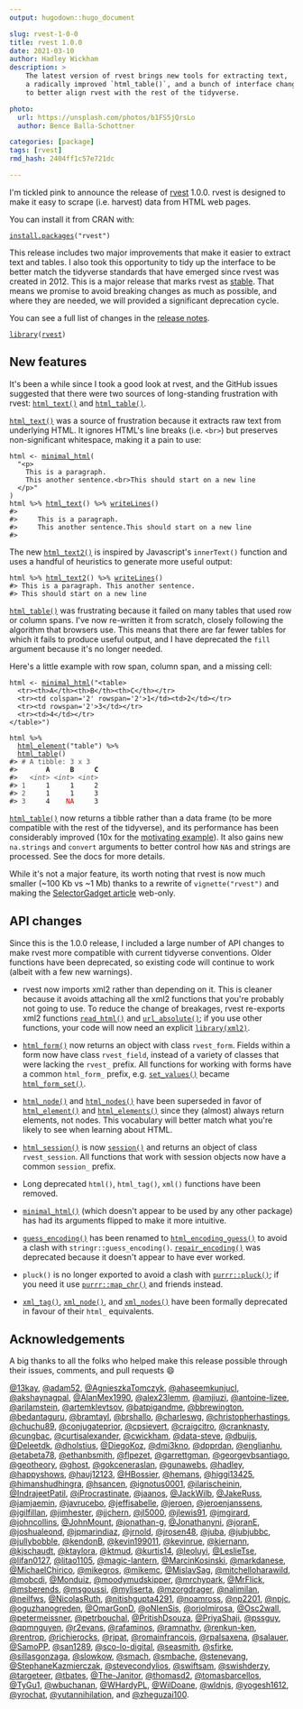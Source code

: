 ```yaml
---
output: hugodown::hugo_document

slug: rvest-1-0-0
title: rvest 1.0.0
date: 2021-03-10
author: Hadley Wickham
description: >
    The latest version of rvest brings new tools for extracting text,
    a radically improved `html_table()`, and a bunch of interface changes
    to better align rvest with the rest of the tidyverse.

photo:
  url: https://unsplash.com/photos/b1FS5jQrsLo
  author: Bence Balla-Schottner

categories: [package] 
tags: [rvest]
rmd_hash: 2404ff1c57e721dc

---
```


I'm tickled pink to announce the release of [rvest](https://rvest.tidyverse.org) 1.0.0. rvest is designed to make it easy to scrape (i.e. harvest) data from HTML web pages.

You can install it from CRAN with:

<div class="highlight">

<pre class='chroma'><code class='language-r' data-lang='r'><span class='nf'><a href='https://rdrr.io/r/utils/install.packages.html'>install.packages</a></span><span class='o'>(</span><span class='s'>"rvest"</span><span class='o'>)</span></code></pre>

</div>

This release includes two major improvements that make it easier to extract text and tables. I also took this opportunity to tidy up the interface to be better match the tidyverse standards that have emerged since rvest was created in 2012. This is a major release that marks rvest as [stable](https://lifecycle.r-lib.org/articles/stages.html#stable). That means we promise to avoid breaking changes as much as possible, and where they are needed, we will provided a significant deprecation cycle.

You can see a full list of changes in the [release notes](https://github.com/tidyverse/rvest/releases/tag/v1.0.0).

<div class="highlight">

<pre class='chroma'><code class='language-r' data-lang='r'><span class='kr'><a href='https://rdrr.io/r/base/library.html'>library</a></span><span class='o'>(</span><span class='nv'><a href='https://rvest.tidyverse.org/'>rvest</a></span><span class='o'>)</span></code></pre>

</div>

## New features

It's been a while since I took a good look at rvest, and the GitHub issues suggested that there were two sources of long-standing frustration with rvest: [`html_text()`](https://rvest.tidyverse.org/reference/html_text.html) and [`html_table()`](https://rvest.tidyverse.org/reference/html_table.html).

[`html_text()`](https://rvest.tidyverse.org/reference/html_text.html) was a source of frustration because it extracts raw text from underlying HTML. It ignores HTML's line breaks (i.e. `<br>`) but preserves non-significant whitespace, making it a pain to use:

<div class="highlight">

<pre class='chroma'><code class='language-r' data-lang='r'><span class='nv'>html</span> <span class='o'>&lt;-</span> <span class='nf'><a href='https://rvest.tidyverse.org/reference/minimal_html.html'>minimal_html</a></span><span class='o'>(</span>
  <span class='s'>"&lt;p&gt;  
    This is a paragraph.
    This another sentence.&lt;br&gt;This should start on a new line
  &lt;/p&gt;"</span>
<span class='o'>)</span>
<span class='nv'>html</span> <span class='o'>%&gt;%</span> <span class='nf'><a href='https://rvest.tidyverse.org/reference/html_text.html'>html_text</a></span><span class='o'>(</span><span class='o'>)</span> <span class='o'>%&gt;%</span> <span class='nf'><a href='https://rdrr.io/r/base/writeLines.html'>writeLines</a></span><span class='o'>(</span><span class='o'>)</span>
<span class='c'>#&gt;   </span>
<span class='c'>#&gt;     This is a paragraph.</span>
<span class='c'>#&gt;     This another sentence.This should start on a new line</span>
<span class='c'>#&gt; </span></code></pre>

</div>

The new [`html_text2()`](https://rvest.tidyverse.org/reference/html_text.html) is inspired by Javascript's `innerText()` function and uses a handful of heuristics to generate more useful output:

<div class="highlight">

<pre class='chroma'><code class='language-r' data-lang='r'><span class='nv'>html</span> <span class='o'>%&gt;%</span> <span class='nf'><a href='https://rvest.tidyverse.org/reference/html_text.html'>html_text2</a></span><span class='o'>(</span><span class='o'>)</span> <span class='o'>%&gt;%</span> <span class='nf'><a href='https://rdrr.io/r/base/writeLines.html'>writeLines</a></span><span class='o'>(</span><span class='o'>)</span>
<span class='c'>#&gt; This is a paragraph. This another sentence.</span>
<span class='c'>#&gt; This should start on a new line</span></code></pre>

</div>

[`html_table()`](https://rvest.tidyverse.org/reference/html_table.html) was frustrating because it failed on many tables that used row or column spans. I've now re-written it from scratch, closely following the algorithm that browsers use. This means that there are far fewer tables for which it fails to produce useful output, and I have deprecated the `fill` argument because it's no longer needed.

Here's a little example with row span, column span, and a missing cell:

<div class="highlight">

<pre class='chroma'><code class='language-r' data-lang='r'><span class='nv'>html</span> <span class='o'>&lt;-</span> <span class='nf'><a href='https://rvest.tidyverse.org/reference/minimal_html.html'>minimal_html</a></span><span class='o'>(</span><span class='s'>"&lt;table&gt;
  &lt;tr&gt;&lt;th&gt;A&lt;/th&gt;&lt;th&gt;B&lt;/th&gt;&lt;th&gt;C&lt;/th&gt;&lt;/tr&gt;
  &lt;tr&gt;&lt;td colspan='2' rowspan='2'&gt;1&lt;/td&gt;&lt;td&gt;2&lt;/td&gt;&lt;/tr&gt;
  &lt;tr&gt;&lt;td rowspan='2'&gt;3&lt;/td&gt;&lt;/tr&gt;
  &lt;tr&gt;&lt;td&gt;4&lt;/td&gt;&lt;/tr&gt;
&lt;/table&gt;"</span><span class='o'>)</span>

<span class='nv'>html</span> <span class='o'>%&gt;%</span>
  <span class='nf'><a href='https://rvest.tidyverse.org/reference/html_element.html'>html_element</a></span><span class='o'>(</span><span class='s'>"table"</span><span class='o'>)</span> <span class='o'>%&gt;%</span>
  <span class='nf'><a href='https://rvest.tidyverse.org/reference/html_table.html'>html_table</a></span><span class='o'>(</span><span class='o'>)</span>
<span class='c'>#&gt; <span style='color: #555555;'># A tibble: 3 x 3</span></span>
<span class='c'>#&gt;       <span style='font-weight: bold;'>A</span><span>     </span><span style='font-weight: bold;'>B</span><span>     </span><span style='font-weight: bold;'>C</span></span>
<span class='c'>#&gt;   <span style='color: #555555;font-style: italic;'>&lt;int&gt;</span><span> </span><span style='color: #555555;font-style: italic;'>&lt;int&gt;</span><span> </span><span style='color: #555555;font-style: italic;'>&lt;int&gt;</span></span>
<span class='c'>#&gt; <span style='color: #555555;'>1</span><span>     1     1     2</span></span>
<span class='c'>#&gt; <span style='color: #555555;'>2</span><span>     1     1     3</span></span>
<span class='c'>#&gt; <span style='color: #555555;'>3</span><span>     4    </span><span style='color: #BB0000;'>NA</span><span>     3</span></span></code></pre>

</div>

[`html_table()`](https://rvest.tidyverse.org/reference/html_table.html) now returns a tibble rather than a data frame (to be more compatible with the rest of the tidyverse), and its performance has been considerably improved (10x for the [motivating example](https://github.com/tidyverse/rvest/issues/237)). It also gains new `na.strings` and `convert` arguments to better control how `NA`s and strings are processed. See the docs for more details.

While it's not a major feature, its worth noting that rvest is now much smaller (\~100 Kb vs \~1 Mb) thanks to a rewrite of `vignette("rvest")` and making the [SelectorGadget article](https://rvest.tidyverse.org/articles/articles/selectorgadget.html) web-only.

## API changes

Since this is the 1.0.0 release, I included a large number of API changes to make rvest more compatible with current tidyverse conventions. Older functions have been deprecated, so existing code will continue to work (albeit with a few new warnings).

-   rvest now imports xml2 rather than depending on it. This is cleaner because it avoids attaching all the xml2 functions that you're probably not going to use. To reduce the change of breakages, rvest re-exports xml2 functions [`read_html()`](http://xml2.r-lib.org/reference/read_xml.html) and [`url_absolute()`](http://xml2.r-lib.org/reference/url_absolute.html); if you use other functions, your code will now need an explicit [`library(xml2)`](https://xml2.r-lib.org/).

-   [`html_form()`](https://rvest.tidyverse.org/reference/html_form.html) now returns an object with class `rvest_form`. Fields within a form now have class `rvest_field`, instead of a variety of classes that were lacking the `rvest_` prefix. All functions for working with forms have a common `html_form_` prefix, e.g. [`set_values()`](https://rvest.tidyverse.org/reference/rename.html) became [`html_form_set()`](https://rvest.tidyverse.org/reference/html_form.html).

-   [`html_node()`](https://rvest.tidyverse.org/reference/rename.html) and [`html_nodes()`](https://rvest.tidyverse.org/reference/rename.html) have been superseded in favor of [`html_element()`](https://rvest.tidyverse.org/reference/html_element.html) and [`html_elements()`](https://rvest.tidyverse.org/reference/html_element.html) since they (almost) always return elements, not nodes. This vocabulary will better match what you're likely to see when learning about HTML.

-   [`html_session()`](https://rvest.tidyverse.org/reference/rename.html) is now [`session()`](https://rvest.tidyverse.org/reference/session.html) and returns an object of class `rvest_session`. All functions that work with session objects now have a common `session_` prefix.

-   Long deprecated `html()`, `html_tag()`, `xml()` functions have been removed.

-   [`minimal_html()`](https://rvest.tidyverse.org/reference/minimal_html.html) (which doesn't appear to be used by any other package) has had its arguments flipped to make it more intuitive.

-   [`guess_encoding()`](https://rvest.tidyverse.org/reference/html_encoding_guess.html) has been renamed to [`html_encoding_guess()`](https://rvest.tidyverse.org/reference/html_encoding_guess.html) to avoid a clash with `stringr::guess_encoding()`. [`repair_encoding()`](https://rvest.tidyverse.org/reference/repair_encoding.html) was deprecated because it doesn't appear to have ever worked.

-   `pluck()` is no longer exported to avoid a clash with [`purrr::pluck()`](https://purrr.tidyverse.org/reference/pluck.html); if you need it use [`purrr::map_chr()`](https://purrr.tidyverse.org/reference/map.html) and friends instead.

-   [`xml_tag()`](https://rvest.tidyverse.org/reference/rename.html), [`xml_node()`](https://rvest.tidyverse.org/reference/rename.html), and [`xml_nodes()`](https://rvest.tidyverse.org/reference/rename.html) have been formally deprecated in favour of their `html_` equivalents.

## Acknowledgements

A big thanks to all the folks who helped make this release possible through their issues, comments, and pull requests 😄

[@13kay](https://github.com/13kay), [@adam52](https://github.com/adam52), [@AgnieszkaTomczyk](https://github.com/AgnieszkaTomczyk), [@ahaseemkunjucl](https://github.com/ahaseemkunjucl), [@akshaynagpal](https://github.com/akshaynagpal), [@AlanMex1990](https://github.com/AlanMex1990), [@alex23lemm](https://github.com/alex23lemm), [@amjiuzi](https://github.com/amjiuzi), [@antoine-lizee](https://github.com/antoine-lizee), [@arilamstein](https://github.com/arilamstein), [@artemklevtsov](https://github.com/artemklevtsov), [@batpigandme](https://github.com/batpigandme), [@bbrewington](https://github.com/bbrewington), [@bedantaguru](https://github.com/bedantaguru), [@bramtayl](https://github.com/bramtayl), [@brshallo](https://github.com/brshallo), [@charleswg](https://github.com/charleswg), [@christopherhastings](https://github.com/christopherhastings), [@chuchu89](https://github.com/chuchu89), [@conjugateprior](https://github.com/conjugateprior), [@cpsievert](https://github.com/cpsievert), [@craigcitro](https://github.com/craigcitro), [@cranknasty](https://github.com/cranknasty), [@cungbac](https://github.com/cungbac), [@curtisalexander](https://github.com/curtisalexander), [@cwickham](https://github.com/cwickham), [@data-steve](https://github.com/data-steve), [@dbuijs](https://github.com/dbuijs), [@Deleetdk](https://github.com/Deleetdk), [@dholstius](https://github.com/dholstius), [@DiegoKoz](https://github.com/DiegoKoz), [@dmi3kno](https://github.com/dmi3kno), [@dpprdan](https://github.com/dpprdan), [@englianhu](https://github.com/englianhu), [@etabeta78](https://github.com/etabeta78), [@ethanbsmith](https://github.com/ethanbsmith), [@flpezet](https://github.com/flpezet), [@garrettgman](https://github.com/garrettgman), [@georgevbsantiago](https://github.com/georgevbsantiago), [@geotheory](https://github.com/geotheory), [@ghost](https://github.com/ghost), [@gokceneraslan](https://github.com/gokceneraslan), [@gunawebs](https://github.com/gunawebs), [@hadley](https://github.com/hadley), [@happyshows](https://github.com/happyshows), [@hauj12123](https://github.com/hauj12123), [@HBossier](https://github.com/HBossier), [@hemans](https://github.com/hemans), [@higgi13425](https://github.com/higgi13425), [@himanshudhingra](https://github.com/himanshudhingra), [@hsancen](https://github.com/hsancen), [@ignotus0001](https://github.com/ignotus0001), [@ilarischeinin](https://github.com/ilarischeinin), [@IndrajeetPatil](https://github.com/IndrajeetPatil), [@iProcrastinate](https://github.com/iProcrastinate), [@jaanos](https://github.com/jaanos), [@JackWilb](https://github.com/JackWilb), [@JakeRuss](https://github.com/JakeRuss), [@jamjaemin](https://github.com/jamjaemin), [@javrucebo](https://github.com/javrucebo), [@jeffisabelle](https://github.com/jeffisabelle), [@jeroen](https://github.com/jeroen), [@jeroenjanssens](https://github.com/jeroenjanssens), [@jgilfillan](https://github.com/jgilfillan), [@jimhester](https://github.com/jimhester), [@jjchern](https://github.com/jjchern), [@jl5000](https://github.com/jl5000), [@jlewis91](https://github.com/jlewis91), [@jmgirard](https://github.com/jmgirard), [@johncollins](https://github.com/johncollins), [@JohnMount](https://github.com/JohnMount), [@jonathan-g](https://github.com/jonathan-g), [@Jonathanyni](https://github.com/Jonathanyni), [@joranE](https://github.com/joranE), [@joshualeond](https://github.com/joshualeond), [@jpmarindiaz](https://github.com/jpmarindiaz), [@jrnold](https://github.com/jrnold), [@jrosen48](https://github.com/jrosen48), [@juba](https://github.com/juba), [@jubjubbc](https://github.com/jubjubbc), [@jullybobble](https://github.com/jullybobble), [@kendonB](https://github.com/kendonB), [@kevin199011](https://github.com/kevin199011), [@kevinrue](https://github.com/kevinrue), [@kiernann](https://github.com/kiernann), [@kjschaudt](https://github.com/kjschaudt), [@ktaylora](https://github.com/ktaylora), [@ktmud](https://github.com/ktmud), [@kurtis14](https://github.com/kurtis14), [@leoluyi](https://github.com/leoluyi), [@LeslieTse](https://github.com/LeslieTse), [@lifan0127](https://github.com/lifan0127), [@litao1105](https://github.com/litao1105), [@magic-lantern](https://github.com/magic-lantern), [@MarcinKosinski](https://github.com/MarcinKosinski), [@markdanese](https://github.com/markdanese), [@MichaelChirico](https://github.com/MichaelChirico), [@mikegros](https://github.com/mikegros), [@mikemc](https://github.com/mikemc), [@MislavSag](https://github.com/MislavSag), [@mitchelloharawild](https://github.com/mitchelloharawild), [@mobcdi](https://github.com/mobcdi), [@Monduiz](https://github.com/Monduiz), [@moodymudskipper](https://github.com/moodymudskipper), [@mrchypark](https://github.com/mrchypark), [@MrFlick](https://github.com/MrFlick), [@msberends](https://github.com/msberends), [@msgoussi](https://github.com/msgoussi), [@myliserta](https://github.com/myliserta), [@mzorgdrager](https://github.com/mzorgdrager), [@nalimilan](https://github.com/nalimilan), [@neilfws](https://github.com/neilfws), [@NicolasRuth](https://github.com/NicolasRuth), [@nitishgupta4291](https://github.com/nitishgupta4291), [@noamross](https://github.com/noamross), [@np2201](https://github.com/np2201), [@npjc](https://github.com/npjc), [@oguzhanogreden](https://github.com/oguzhanogreden), [@OmarGonD](https://github.com/OmarGonD), [@oNIenSis](https://github.com/oNIenSis), [@oriolmirosa](https://github.com/oriolmirosa), [@Osc2wall](https://github.com/Osc2wall), [@petermeissner](https://github.com/petermeissner), [@petrbouchal](https://github.com/petrbouchal), [@PritishDsouza](https://github.com/PritishDsouza), [@PriyaShaji](https://github.com/PriyaShaji), [@pssguy](https://github.com/pssguy), [@qpmnguyen](https://github.com/qpmnguyen), [@r2evans](https://github.com/r2evans), [@rafaminos](https://github.com/rafaminos), [@ramnathv](https://github.com/ramnathv), [@renkun-ken](https://github.com/renkun-ken), [@rentrop](https://github.com/rentrop), [@richierocks](https://github.com/richierocks), [@rjpat](https://github.com/rjpat), [@romainfrancois](https://github.com/romainfrancois), [@rpalsaxena](https://github.com/rpalsaxena), [@salauer](https://github.com/salauer), [@SamoPP](https://github.com/SamoPP), [@san1289](https://github.com/san1289), [@sco-lo-digital](https://github.com/sco-lo-digital), [@seasmith](https://github.com/seasmith), [@sfirke](https://github.com/sfirke), [@sillasgonzaga](https://github.com/sillasgonzaga), [@slowkow](https://github.com/slowkow), [@smach](https://github.com/smach), [@smbache](https://github.com/smbache), [@stenevang](https://github.com/stenevang), [@StephaneKazmierczak](https://github.com/StephaneKazmierczak), [@stevecondylios](https://github.com/stevecondylios), [@swiftsam](https://github.com/swiftsam), [@swishderzy](https://github.com/swishderzy), [@targeteer](https://github.com/targeteer), [@tbates](https://github.com/tbates), [@The-Janitor](https://github.com/The-Janitor), [@thomasd2](https://github.com/thomasd2), [@tomasbarcellos](https://github.com/tomasbarcellos), [@TyGu1](https://github.com/TyGu1), [@wbuchanan](https://github.com/wbuchanan), [@WHardyPL](https://github.com/WHardyPL), [@WilDoane](https://github.com/WilDoane), [@wldnjs](https://github.com/wldnjs), [@yogesh1612](https://github.com/yogesh1612), [@yrochat](https://github.com/yrochat), [@yutannihilation](https://github.com/yutannihilation), and [@zheguzai100](https://github.com/zheguzai100).

